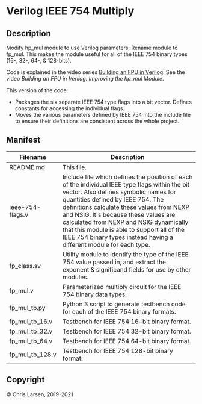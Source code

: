 # Verilog IEEE 754 Multiply

## Description

Modify hp_mul module to use Verilog parameters. Rename module to fp_mul. This makes the module useful for all of the IEEE 754 binary types (16-, 32-, 64-, & 128-bits).

Code is explained in the video series [Building an FPU in Verilog](https://www.youtube.com/watch?v=rYkVdJnVJFQ&list=PLlO9sSrh8HrwcDHAtwec1ycV-m50nfUVs).
See the video *Building an FPU in Verilog: Improving the hp_mul Module*.

This version of the code:
- Packages the six separate IEEE 754 type flags into a bit vector. Defines constants for accessing the individual flags.
- Moves the various parameters defined by IEEE 754 into the include file to ensure their definitions are consistent across the whole project.

## Manifest

|   Filename   |                        Description                        |
|--------------|-----------------------------------------------------------|
| README.md | This file. |
| ieee-754-flags.v | Include file which defines the position of each of the individual IEEE type flags within the bit vector. Also defines symbolic names for quantities defined by IEEE 754. The definitions calculate these values from NEXP and NSIG. It's because these values are calculated from NEXP and NSIG dynamically that this module is able to support all of the IEEE 754 binary types instead having a different module for each type. |
| fp_class.sv | Utility module to identify the type of the IEEE 754 value passed in, and extract the exponent & significand fields for use by other modules. |
| fp_mul.v  | Parameterized multiply circuit for the IEEE 754 binary data types. |
| fp_mul_tb.py | Python 3 script to generate testbench code for each of the IEEE 754 binary formats. |
| fp_mul_tb_16.v | Testbench for IEEE 754 16-bit binary format. |
| fp_mul_tb_32.v | Testbench for IEEE 754 32-bit binary format. |
| fp_mul_tb_64.v | Testbench for IEEE 754 64-bit binary format. |
| fp_mul_tb_128.v | Testbench for IEEE 754 128-bit binary format. |

## Copyright

:copyright: Chris Larsen, 2019-2021
